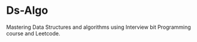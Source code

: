 # Ds-Algo
Mastering Data Structures and algorithms using Interview bit Programming course and Leetcode.
